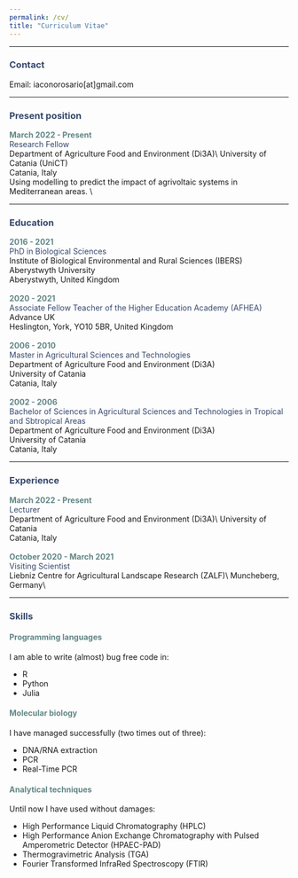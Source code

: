 ```yaml
---
permalink: /cv/
title: "Curriculum Vitae"
---
```


*** 

### <span style="color: #36486b;" >Contact</span> 
Email: iaconorosario[at]gmail.com

***

### <span style="color: #36486b;" >Present position</span>
**<span style="color: #618685;" >March 2022 - Present</span>**\
<span style="color: #36486b;" >Research Fellow</span>\
Department of Agriculture Food and Environment (Di3A)\ 
University of Catania (UniCT)\
Catania, Italy\
Using modelling to predict the impact of agrivoltaic systems in Mediterranean areas.
\

***

### <span style="color: #36486b;" >Education</span> 
**<span style="color: #618685;" >2016 - 2021</span>**\
<span style="color: #36486b;" >PhD in Biological Sciences</span>\
Institute of Biological Environmental and Rural Sciences (IBERS)\
Aberystwyth University\
Aberystwyth, United Kingdom\
\
**<span style="color: #618685;" >2020 - 2021</span>**\
<span style="color: #36486b;" >Associate Fellow Teacher of the Higher Education Academy (AFHEA)</span>\
Advance UK\
Heslington, York, YO10 5BR, United Kingdom\
\
**<span style="color: #618685;" >2006 - 2010</span>**\
<span style="color: #36486b;" >Master in Agricultural Sciences and Technologies</span>\
Department of Agriculture Food and Environment (Di3A)\
University of Catania\
Catania, Italy\
\
**<span style="color: #618685;" >2002 - 2006</span>**\
<span style="color: #36486b;" >Bachelor of Sciences in Agricultural Sciences and Technologies in Tropical and Sbtropical Areas</span>\
Department of Agriculture Food and Environment (Di3A)\
University of Catania\
Catania, Italy

***

### <span style="color: #36486b;" >Experience</span>
**<span style="color: #618685;" >March 2022 - Present</span>**\
<span style="color: #36486b;" >Lecturer</span>\
Department of Agriculture Food and Environment (Di3A)\ 
University of Catania\
Catania, Italy\
\
**<span style="color: #618685;" >October 2020 - March 2021 </span>**\
<span style="color: #36486b;" >Visiting Scientist</span>\
Liebniz Centre for Agricultural Landscape Research (ZALF)\ 
Muncheberg, Germany\

***

### <span style="color: #36486b;" >Skills</span>
#### <span style="color: #618685;" >Programming languages</span>
I am able to write (almost) bug free code in:
* R 
* Python
* Julia

#### <span style="color: #618685;" >Molecular biology</span>
I have managed successfully (two times out of three):
* DNA/RNA extraction
* PCR
* Real-Time PCR

#### <span style="color: #618685;" >Analytical techniques</span>
Until now I have used without damages:
* High Performance Liquid Chromatography (HPLC)
* High Performance Anion Exchange Chromatography with Pulsed Amperometric Detector (HPAEC-PAD) 
* Thermogravimetric Analysis (TGA)
* Fourier Transformed InfraRed Spectroscopy (FTIR)
